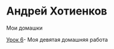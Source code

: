 # Андрей Хотиенков
Мои домашки

[Урок 6](https://andreykop174.github.io/Lesson%209/src/index.html "Моя 9 домашка")- Моя девятая домашняя работа

